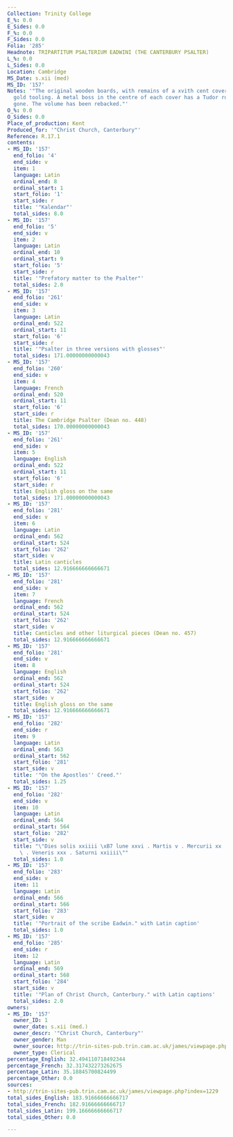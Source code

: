 ```yaml
---
Collection: Trinity College
E_%: 0.0
E_Sides: 0.0
F_%: 0.0
F_Sides: 0.0
Folia: '285'
Headnote: TRIPARTITUM PSALTERIUM EADWINI (THE CANTERBURY PSALTER)
L_%: 0.0
L_Sides: 0.0
Location: Cambridge
MS_Date: s.xii (med)
MS_ID: '157'
Notes: '"The original wooden boards, with remains of a xvith cent cover with good
  gold tooling. A metal boss in the centre of each cover has a Tudor rose. Clasps
  gone. The volume has been rebacked."'
O_%: 0.0
O_Sides: 0.0
Place_of_production: Kent
Produced_for: '"Christ Church, Canterbury"'
Reference: R.17.1
contents:
- MS_ID: '157'
  end_folio: '4'
  end_side: v
  item: 1
  language: Latin
  ordinal_end: 8
  ordinal_start: 1
  start_folio: '1'
  start_side: r
  title: '"Kalendar"'
  total_sides: 8.0
- MS_ID: '157'
  end_folio: '5'
  end_side: v
  item: 2
  language: Latin
  ordinal_end: 10
  ordinal_start: 9
  start_folio: '5'
  start_side: r
  title: '"Prefatory matter to the Psalter"'
  total_sides: 2.0
- MS_ID: '157'
  end_folio: '261'
  end_side: v
  item: 3
  language: Latin
  ordinal_end: 522
  ordinal_start: 11
  start_folio: '6'
  start_side: r
  title: '"Psalter in three versions with glosses"'
  total_sides: 171.00000000000043
- MS_ID: '157'
  end_folio: '260'
  end_side: v
  item: 4
  language: French
  ordinal_end: 520
  ordinal_start: 11
  start_folio: '6'
  start_side: r
  title: The Cambridge Psalter (Dean no. 448)
  total_sides: 170.00000000000043
- MS_ID: '157'
  end_folio: '261'
  end_side: v
  item: 5
  language: English
  ordinal_end: 522
  ordinal_start: 11
  start_folio: '6'
  start_side: r
  title: English gloss on the same
  total_sides: 171.00000000000043
- MS_ID: '157'
  end_folio: '281'
  end_side: v
  item: 6
  language: Latin
  ordinal_end: 562
  ordinal_start: 524
  start_folio: '262'
  start_side: v
  title: Latin canticles
  total_sides: 12.916666666666671
- MS_ID: '157'
  end_folio: '281'
  end_side: v
  item: 7
  language: French
  ordinal_end: 562
  ordinal_start: 524
  start_folio: '262'
  start_side: v
  title: Canticles and other liturgical pieces (Dean no. 457)
  total_sides: 12.916666666666671
- MS_ID: '157'
  end_folio: '281'
  end_side: v
  item: 8
  language: English
  ordinal_end: 562
  ordinal_start: 524
  start_folio: '262'
  start_side: v
  title: English gloss on the same
  total_sides: 12.916666666666671
- MS_ID: '157'
  end_folio: '282'
  end_side: r
  item: 9
  language: Latin
  ordinal_end: 563
  ordinal_start: 562
  start_folio: '281'
  start_side: v
  title: '"On the Apostles'' Creed."'
  total_sides: 1.25
- MS_ID: '157'
  end_folio: '282'
  end_side: v
  item: 10
  language: Latin
  ordinal_end: 564
  ordinal_start: 564
  start_folio: '282'
  start_side: v
  title: "\"Dies solis xxiiii \xB7 lune xxvi . Martis v . Mercurii xx . Iouis xviiii\
    \ . Veneris xxx . Saturni xxiiii\""
  total_sides: 1.0
- MS_ID: '157'
  end_folio: '283'
  end_side: v
  item: 11
  language: Latin
  ordinal_end: 566
  ordinal_start: 566
  start_folio: '283'
  start_side: v
  title: '"Portrait of the scribe Eadwin." with Latin caption'
  total_sides: 1.0
- MS_ID: '157'
  end_folio: '285'
  end_side: r
  item: 12
  language: Latin
  ordinal_end: 569
  ordinal_start: 568
  start_folio: '284'
  start_side: v
  title: '"Plan of Christ Church, Canterbury." with Latin captions'
  total_sides: 2.0
owners:
- MS_ID: '157'
  owner_ID: 1
  owner_date: s.xii (med.)
  owner_descr: '"Christ Church, Canterbury"'
  owner_gender: Man
  owner_source: http://trin-sites-pub.trin.cam.ac.uk/james/viewpage.php?index=1229
  owner_type: Clerical
percentage_English: 32.494110718492344
percentage_French: 32.317432273262675
percentage_Latin: 35.18845700824499
percentage_Other: 0.0
sources:
- http://trin-sites-pub.trin.cam.ac.uk/james/viewpage.php?index=1229
total_sides_English: 183.91666666666717
total_sides_French: 182.91666666666717
total_sides_Latin: 199.16666666666717
total_sides_Other: 0.0

---
```

